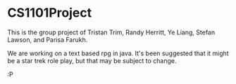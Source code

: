 CS1101Project
=============

This is the group project of Tristan Trim, Randy Herritt, Ye Liang, Stefan Lawson, and Parisa Farukh.

We are working on a text based rpg in java. It's been suggested that it might be a star trek role play, but that may be subject to change.

:P
